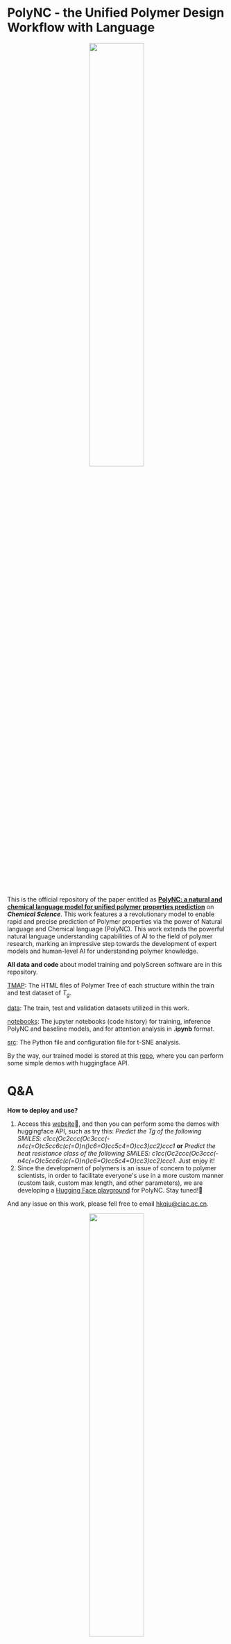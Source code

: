# PolyNC - the Unified Polymer Design Workflow with Language

<p align="center">
  <img src="https://github.com/HKQiu/Unified_ML4Polymers/assets/73220956/c19349b0-332e-4c9d-aa4b-2ac6d10d1d99" width="50%">
</p>

This is the official repository of the paper entitled as [__PolyNC: a natural and chemical language model for unified polymer properties prediction__](https://pubs.rsc.org/en/Content/ArticleLanding/2023/SC/D3SC05079C) on ___Chemical Science___.
This work features a  a revolutionary model to enable rapid and precise prediction of Polymer properties via the power of Natural language and Chemical language (PolyNC). This work extends
the powerful natural language understanding capabilities of AI to the field of polymer research, marking an impressive step towards the development of expert models and human-level AI for
understanding polymer knowledge.

**All data and code** about model training and polyScreen software are in this repository.

[TMAP](https://github.com/HKQiu/Unified_ML4Polymers/tree/main/TMAP): The HTML files of Polymer Tree of each structure within the train and test dataset of $T_g$.

[data](https://github.com/HKQiu/Unified_ML4Polymers/tree/main/data): The train, test and validation datasets utilized in this work.

[notebooks](https://github.com/HKQiu/Unified_ML4Polymers/tree/main/notebooks): The jupyter notebooks (code history) for training, inference PolyNC and baseline models, and for attention analysis in **.ipynb** format.

[src](https://github.com/HKQiu/Unified_ML4Polymers/tree/main/src): The Python file and configuration file for t-SNE analysis.

By the way, our trained model is stored at this [repo](https://huggingface.co/hkqiu/PolyNC), where you can perform some simple demos with huggingface API.

# Q&A
__How to deploy and use?__
1. Access this [website](https://huggingface.co/hkqiu/PolyNC)🤗, and then you can perform some the demos with huggingface API, such as try this: _Predict the Tg of the following SMILES: c1cc(Oc2ccc(Oc3ccc(-n4c(=O)c5cc6c(c(=O)n()c6=O)cc5c4=O)cc3)cc2)ccc1_ __or__ _Predict the heat resistance class of the following SMILES: c1cc(Oc2ccc(Oc3ccc(-n4c(=O)c5cc6c(c(=O)n()c6=O)cc5c4=O)cc3)cc2)ccc1_. Just enjoy it!
2. Since the development of polymers is an issue of concern to polymer scientists, in order to facilitate everyone's use in a more custom manner (custom task, custom max length, and other parameters), we are developing a [Hugging Face playground](https://huggingface.co/spaces/hkqiu/AI4P) for PolyNC. Stay tuned!🤗

And any issue on this work, please fell free to email [hkqiu@ciac.ac.cn](hkqiu@ciac.ac.cn).


<p align="center">
  <img src="https://github.com/HKQiu/DataAugmentation4SmallData/assets/73220956/d7a243ed-6cd8-42e2-92c3-56a33f4d3c84" width="50%">
</p>


# Cite this:
```@Article{D3SC05079C,
author ="Qiu, Haoke and Liu, Lunyang and Qiu, Xuepeng and Dai, Xuemin and Ji, Xiangling and Sun, Zhao-Yan",
title  ="PolyNC: a natural and chemical language model for unified polymer properties prediction",
journal  ="Chem. Sci.",
year  ="2023",
pages  ="-",
publisher  ="The Royal Society of Chemistry",
doi  ="10.1039/D3SC05079C",
url  ="http://dx.doi.org/10.1039/D3SC05079C"
}
